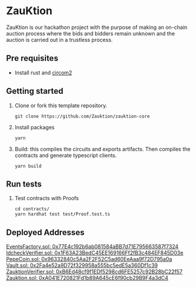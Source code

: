 # ZauKtion
ZauKtion is our hackathon project with the purpose of making an on-chain auction process where the bids and bidders remain unknown and the auction is carried out in a trustless process.

## Pre requisites

* Install rust and [circom2](https://docs.circom.io/getting-started/installation/)

## Getting started

1. Clone or fork this template repository.
    ```shell
    git clone https://github.com/Zauktion/zauktion-core
    ```
2. Install packages
    ```shell
    yarn
    ```
3. Build: this compiles the circuits and exports artifacts. Then compiles the contracts and generate typescript clients.
    ```shell
    yarn build
    ```

## Run tests
1. Test contracts with Proofs
    ```shell
    cd contracts/
    yarn hardhat test test/Proof.test.ts
    ```

## Deployed Addresses
[EventsFactory.sol: 0x77E4c192b6ab081584aBB7d71E795663587f7324](https://blockscout.com/gnosis/chiado/address/0x77E4c192b6ab081584aBB7d71E795663587f7324#code) <br>
[IdcheckVerifier.sol: 0x1F63A23BedC45EE169166Ff2fB3c484EF845D03e](https://blockscout.com/gnosis/chiado/address/0x1F63A23BedC45EE169166Ff2fB3c484EF845D03e#code) <br>
[PepeCoin.sol: 0x96332840c5Aa2F2F52C5ad60EeAaa9f72D795a0a](https://blockscout.com/gnosis/chiado/address/0x96332840c5Aa2F2F52C5ad60EeAaa9f72D795a0a#code) <br>
[Vault.sol: 0x2Fa4e52a9D72f329958a555bc5edE5a360Df1c39](https://blockscout.com/gnosis/chiado/address/0x2Fa4e52a9D72f329958a555bc5edE5a360Df1c39#code) <br>
[ZauktionVerifier.sol: 0xB6Ed48cf9f1EDf5298cd6FE5257c92B28bC22f57](https://blockscout.com/gnosis/chiado/address/0xB6Ed48cf9f1EDf5298cd6FE5257c92B28bC22f57#code) <br>
[Zauktion.sol: 0xA041E720821Fd1b89A645cE6f90cb29B9F4a3dC4](https://blockscout.com/gnosis/chiado/address/0xA041E720821Fd1b89A645cE6f90cb29B9F4a3dC4#code) <br>